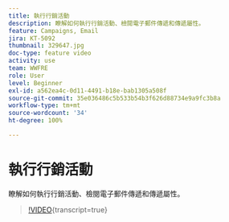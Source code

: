 ```yaml
---
title: 執行行銷活動
description: 瞭解如何執行行銷活動、檢閱電子郵件傳遞和傳遞屬性。
feature: Campaigns, Email
jira: KT-5092
thumbnail: 329647.jpg
doc-type: feature video
activity: use
team: WWFRE
role: User
level: Beginner
exl-id: a562ea4c-0d11-4491-b18e-bab1305a508f
source-git-commit: 35e036486c5b533b54b3f626d88734e9a9fc3b8a
workflow-type: tm+mt
source-wordcount: '34'
ht-degree: 100%

---
```


# 執行行銷活動

瞭解如何執行行銷活動、檢閱電子郵件傳遞和傳遞屬性。

>[!VIDEO](https://video.tv.adobe.com/v/3453389?quality=12&learn=on&captions=chi_hant){transcript=true}
